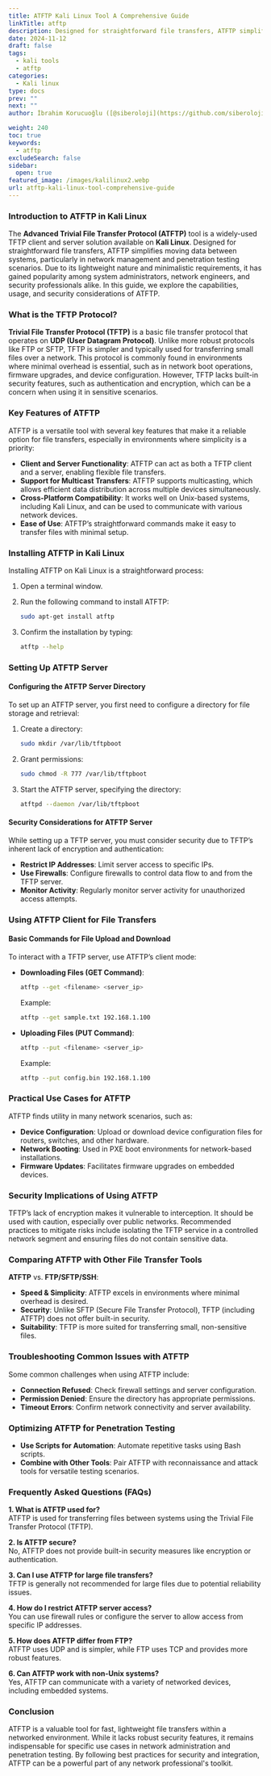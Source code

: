 ```yaml
---
title: ATFTP Kali Linux Tool A Comprehensive Guide
linkTitle: atftp
description: Designed for straightforward file transfers, ATFTP simplifies moving data between systems, particularly in network management and penetration testing scenarios.
date: 2024-11-12
draft: false
tags:
  - kali tools
  - atftp
categories:
  - Kali linux
type: docs
prev: ""
next: ""
author: İbrahim Korucuoğlu ([@siberoloji](https://github.com/siberoloji))

weight: 240
toc: true
keywords:
  - atftp
excludeSearch: false
sidebar:
  open: true
featured_image: /images/kalilinux2.webp
url: atftp-kali-linux-tool-comprehensive-guide
---
```


### **Introduction to ATFTP in Kali Linux**

The **Advanced Trivial File Transfer Protocol (ATFTP)** tool is a widely-used TFTP client and server solution available on **Kali Linux**. Designed for straightforward file transfers, ATFTP simplifies moving data between systems, particularly in network management and penetration testing scenarios. Due to its lightweight nature and minimalistic requirements, it has gained popularity among system administrators, network engineers, and security professionals alike. In this guide, we explore the capabilities, usage, and security considerations of ATFTP.

### **What is the TFTP Protocol?**

**Trivial File Transfer Protocol (TFTP)** is a basic file transfer protocol that operates on **UDP (User Datagram Protocol)**. Unlike more robust protocols like FTP or SFTP, TFTP is simpler and typically used for transferring small files over a network. This protocol is commonly found in environments where minimal overhead is essential, such as in network boot operations, firmware upgrades, and device configuration. However, TFTP lacks built-in security features, such as authentication and encryption, which can be a concern when using it in sensitive scenarios.

### **Key Features of ATFTP**

ATFTP is a versatile tool with several key features that make it a reliable option for file transfers, especially in environments where simplicity is a priority:

- **Client and Server Functionality**: ATFTP can act as both a TFTP client and a server, enabling flexible file transfers.
- **Support for Multicast Transfers**: ATFTP supports multicasting, which allows efficient data distribution across multiple devices simultaneously.
- **Cross-Platform Compatibility**: It works well on Unix-based systems, including Kali Linux, and can be used to communicate with various network devices.
- **Ease of Use**: ATFTP’s straightforward commands make it easy to transfer files with minimal setup.

### **Installing ATFTP in Kali Linux**

Installing ATFTP on Kali Linux is a straightforward process:

1. Open a terminal window.
2. Run the following command to install ATFTP:

   ```bash
   sudo apt-get install atftp
   ```

3. Confirm the installation by typing:

   ```bash
   atftp --help
   ```

### **Setting Up ATFTP Server**

#### **Configuring the ATFTP Server Directory**

To set up an ATFTP server, you first need to configure a directory for file storage and retrieval:

1. Create a directory:

   ```bash
   sudo mkdir /var/lib/tftpboot
   ```

2. Grant permissions:

   ```bash
   sudo chmod -R 777 /var/lib/tftpboot
   ```

3. Start the ATFTP server, specifying the directory:

   ```bash
   atftpd --daemon /var/lib/tftpboot
   ```

#### **Security Considerations for ATFTP Server**

While setting up a TFTP server, you must consider security due to TFTP’s inherent lack of encryption and authentication:

- **Restrict IP Addresses**: Limit server access to specific IPs.
- **Use Firewalls**: Configure firewalls to control data flow to and from the TFTP server.
- **Monitor Activity**: Regularly monitor server activity for unauthorized access attempts.

### **Using ATFTP Client for File Transfers**

#### **Basic Commands for File Upload and Download**

To interact with a TFTP server, use ATFTP’s client mode:

- **Downloading Files (GET Command)**:

  ```bash
  atftp --get <filename> <server_ip>
  ```

  Example:

  ```bash
  atftp --get sample.txt 192.168.1.100
  ```

- **Uploading Files (PUT Command)**:

  ```bash
  atftp --put <filename> <server_ip>
  ```

  Example:

  ```bash
  atftp --put config.bin 192.168.1.100
  ```

### **Practical Use Cases for ATFTP**

ATFTP finds utility in many network scenarios, such as:

- **Device Configuration**: Upload or download device configuration files for routers, switches, and other hardware.
- **Network Booting**: Used in PXE boot environments for network-based installations.
- **Firmware Updates**: Facilitates firmware upgrades on embedded devices.

### **Security Implications of Using ATFTP**

TFTP’s lack of encryption makes it vulnerable to interception. It should be used with caution, especially over public networks. Recommended practices to mitigate risks include isolating the TFTP service in a controlled network segment and ensuring files do not contain sensitive data.

### **Comparing ATFTP with Other File Transfer Tools**

**ATFTP** vs. **FTP/SFTP/SSH**:

- **Speed & Simplicity**: ATFTP excels in environments where minimal overhead is desired.
- **Security**: Unlike SFTP (Secure File Transfer Protocol), TFTP (including ATFTP) does not offer built-in security.
- **Suitability**: TFTP is more suited for transferring small, non-sensitive files.

### **Troubleshooting Common Issues with ATFTP**

Some common challenges when using ATFTP include:

- **Connection Refused**: Check firewall settings and server configuration.
- **Permission Denied**: Ensure the directory has appropriate permissions.
- **Timeout Errors**: Confirm network connectivity and server availability.

### **Optimizing ATFTP for Penetration Testing**

- **Use Scripts for Automation**: Automate repetitive tasks using Bash scripts.
- **Combine with Other Tools**: Pair ATFTP with reconnaissance and attack tools for versatile testing scenarios.

### **Frequently Asked Questions (FAQs)**

**1. What is ATFTP used for?**  
ATFTP is used for transferring files between systems using the Trivial File Transfer Protocol (TFTP).

**2. Is ATFTP secure?**  
No, ATFTP does not provide built-in security measures like encryption or authentication.

**3. Can I use ATFTP for large file transfers?**  
TFTP is generally not recommended for large files due to potential reliability issues.

**4. How do I restrict ATFTP server access?**  
You can use firewall rules or configure the server to allow access from specific IP addresses.

**5. How does ATFTP differ from FTP?**  
ATFTP uses UDP and is simpler, while FTP uses TCP and provides more robust features.

**6. Can ATFTP work with non-Unix systems?**  
Yes, ATFTP can communicate with a variety of networked devices, including embedded systems.

### **Conclusion**

ATFTP is a valuable tool for fast, lightweight file transfers within a networked environment. While it lacks robust security features, it remains indispensable for specific use cases in network administration and penetration testing. By following best practices for security and integration, ATFTP can be a powerful part of any network professional's toolkit.
